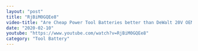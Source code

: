 ```yaml
---
layout: "post"
title: "RjBiM0GQEe8"
video-title: "Are Cheap Power Tool Batteries better than DeWalt 20V OEM Lithiums?  Let's find out!"
date: "2020-02-10"
youtube: "https://www.youtube.com/watch?v=RjBiM0GQEe8"
category: "Tool Battery"
---
```

<div class="space-y-1"></div>